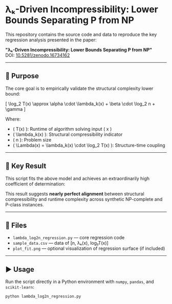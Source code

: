 # λₖ-Driven Incompressibility: Lower Bounds Separating P from NP

This repository contains the source code and data to reproduce the key regression analysis presented in the paper:

**"λₖ-Driven Incompressibility: Lower Bounds Separating P from NP"**  
DOI: [10.5281/zenodo.16734162](https://doi.org/10.5281/zenodo.16734162)

---

## 📌 Purpose

The core goal is to empirically validate the structural complexity lower bound:

\[
\log_2 T(x) \approx \alpha \cdot \lambda_k(x) + \beta \cdot \log_2 n + \gamma
\]

Where:
- \( T(x) \): Runtime of algorithm solving input \( x \)
- \( \lambda_k(x) \): Structural compressibility indicator
- \( n \): Problem size
- \( \Lambda(x) = \lambda_k(x) \cdot \log_2 T(x) \): Structure-time coupling

---

## 🔬 Key Result

This script fits the above model and achieves an extraordinarily high coefficient of determination:


This result suggests **nearly perfect alignment** between structural compressibility and runtime complexity across synthetic NP-complete and P-class instances.

---

## 📂 Files

- `lambda_log2n_regression.py` — core regression code
- `sample_data.csv` — data of [n, λₖ(x), log₂T(x)]
- `plot_fit.png` — optional visualization of regression surface (if included)

---

## ▶️ Usage

Run the script directly in a Python environment with `numpy`, `pandas`, and `scikit-learn`:

```bash
python lambda_log2n_regression.py


